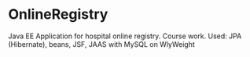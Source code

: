 # OnlineRegistry
Java EE Application for hospital online registry. Course work.
Used: JPA (Hibernate), beans, JSF, JAAS with MySQL on WlyWeight
